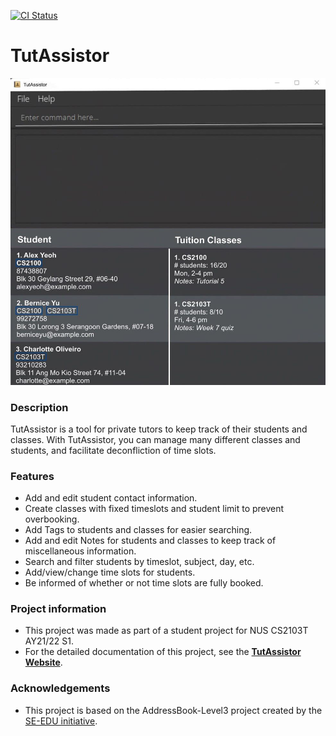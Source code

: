 [![CI Status](https://github.com/ay2122s1-cs2103t-t12-4/tp/workflows/Java%20CI/badge.svg)](https://github.com/AY2122S1-CS2103T-T12-4/tp/actions)

# TutAssistor

![Ui](docs/images/Ui.png)

### Description
TutAssistor is a tool for private tutors to keep track of their students and classes. With TutAssistor, you can manage many different classes and students, and facilitate deconfliction of time slots.

### Features
* Add and edit student contact information.
* Create classes with fixed timeslots and student limit to prevent overbooking.
* Add Tags to students and classes for easier searching.
* Add and edit Notes for students and classes to keep track of miscellaneous information.
* Search and filter students by timeslot, subject, day, etc.
*	Add/view/change time slots for students.
* Be informed of whether or not time slots are fully booked.

### Project information
* This project was made as part of a student project for NUS CS2103T AY21/22 S1.
* For the detailed documentation of this project, see the **[TutAssistor Website](https://ay2122s1-cs2103t-t12-4.github.io/tp/)**.

### Acknowledgements
* This project is based on the AddressBook-Level3 project created by the [SE-EDU initiative](https://se-education.org).
